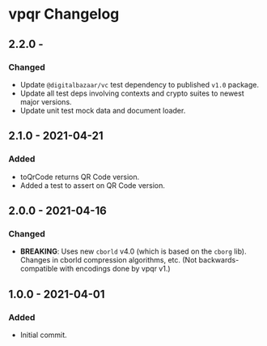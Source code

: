 # vpqr Changelog

## 2.2.0 -

### Changed
- Update `@digitalbazaar/vc` test dependency to published `v1.0` package.
- Update all test deps involving contexts and crypto suites to newest major versions.
- Update unit test mock data and document loader.

## 2.1.0 - 2021-04-21

### Added
- toQrCode returns QR Code version.
- Added a test to assert on QR Code version.

## 2.0.0 - 2021-04-16

### Changed
- **BREAKING**: Uses new `cborld` v4.0 (which is based on the `cborg` lib).
  Changes in cborld compression algorithms, etc. (Not backwards-compatible
  with encodings done by vpqr v1.)

## 1.0.0 - 2021-04-01

### Added
- Initial commit.
